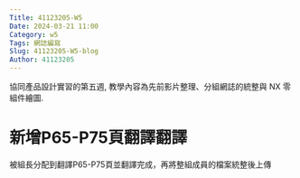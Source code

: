 ```yaml
---
Title: 41123205-W5
Date: 2024-03-21 11:00
Category: w5
Tags: 網誌編寫
Slug: 41123205-W5-blog
Author: 41123205
---
```


協同產品設計實習的第五週, 教學內容為先前影片整理、分組網誌的統整與 NX 零組件繪圖.

<!-- PELICAN_END_SUMMARY -->

# 新增P65-P75頁翻譯翻譯
被組長分配到翻譯P65-P75頁並翻譯完成，再將整組成員的檔案統整後上傳